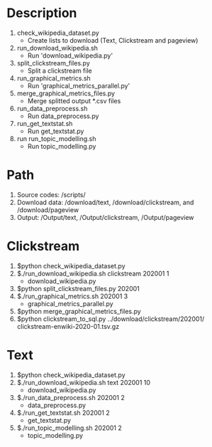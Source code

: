 # Description
1. check_wikipedia_dataset.py
    - Create lists to download (Text, Clickstream and pageview)
2. run_download_wikipedia.sh
    - Run 'download_wikipedia.py'
3. split_clickstream_files.py
    - Split a clickstream file
4. run_graphical_metrics.sh
    - Run 'graphical_metrics_parallel.py'
5. merge_graphical_metrics_files.py
    - Merge splitted output *.csv files 
6. run_data_preprocess.sh
    - Run data_preprocess.py
7. run_get_textstat.sh
    - Run get_textstat.py
8. run run_topic_modelling.sh
    - Run topic_modelling.py


# Path
1. Source codes: /scripts/
2. Download data: /download/text, /download/clickstream, and /download/pageview
3. Output: /Output/text, /Output/clickstream, /Output/pageview


# Clickstream
1. $python check_wikipedia_dataset.py
2. $./run_download_wikipedia.sh clickstream 202001 1
    - download_wikipedia.py 
3. $python split_clickstream_files.py 202001
4. $./run_graphical_metrics.sh 202001 3
    - graphical_metrics_parallel.py 
5. $python merge_graphical_metrics_files.py 
6. $python clickstream_to_sql.py ../download/clickstream/202001/ clickstream-enwiki-2020-01.tsv.gz  


# Text
1. $python check_wikipedia_dataset.py
2. $./run_download_wikipedia.sh text 202001 10
    - download_wikipedia.py
3. $./run_data_preprocess.sh 202001 2
    - data_preprocess.py
4. $./run_get_textstat.sh 202001 2
    - get_textstat.py
5. $./run_topic_modelling.sh 202001 2
    - topic_modelling.py
